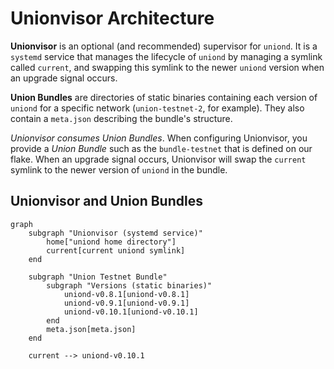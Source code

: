 # Unionvisor Architecture

**Unionvisor** is an optional (and recommended) supervisor for `uniond`. It is a `systemd` service that manages the lifecycle of `uniond` by managing a symlink called `current`, and swapping this symlink to the newer `uniond` version when an upgrade signal occurs.

**Union Bundles** are directories of static binaries containing each version of `uniond` for a specific network (`union-testnet-2`, for example). They also contain a `meta.json` describing the bundle's structure.

_Unionvisor consumes Union Bundles_. When configuring Unionvisor, you provide a _Union Bundle_ such as the `bundle-testnet` that is defined on our flake. When an upgrade signal occurs, Unionvisor will swap the `current` symlink to the newer version of `uniond` in the bundle.

## Unionvisor and Union Bundles

```mermaid
graph
    subgraph "Unionvisor (systemd service)"
        home["uniond home directory"]
        current[current uniond symlink]
    end

    subgraph "Union Testnet Bundle"
        subgraph "Versions (static binaries)"
            uniond-v0.8.1[uniond-v0.8.1]
            uniond-v0.9.1[uniond-v0.9.1]
            uniond-v0.10.1[uniond-v0.10.1]
        end
        meta.json[meta.json]
    end

    current --> uniond-v0.10.1
```

